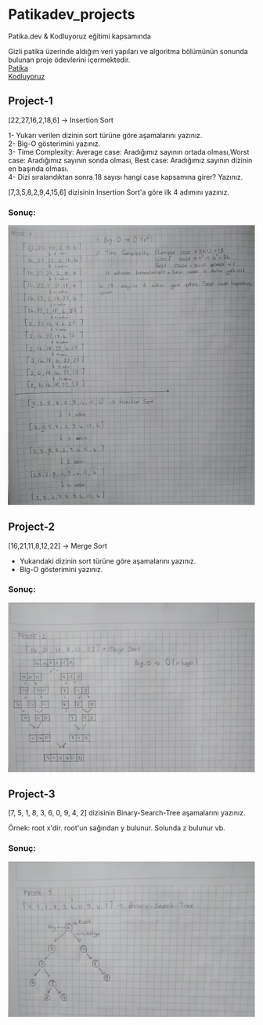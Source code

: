# Patikadev_projects
Patika.dev &amp; Kodluyoruz eğitimi kapsamında

Gizli patika üzerinde aldığım veri yapıları ve algoritma bölümünün sonunda bulunan proje ödevlerini içermektedir.<br>
[Patika](https://www.patika.dev) <br>
[Kodluyoruz](https://kodluyoruz.org/tr/kodluyoruz/)

## Project-1

[22,27,16,2,18,6] -> Insertion Sort

1- Yukarı verilen dizinin sort türüne göre aşamalarını yazınız.<br>
2- Big-O gösterimini yazınız.<br>
3- Time Complexity: Average case: Aradığımız sayının ortada olması,Worst case: Aradığımız sayının sonda olması, Best case: Aradığımız sayının dizinin en başında olması.<br>
4- Dizi sıralandıktan sonra 18 sayısı hangi case kapsamına girer? Yazınız.

[7,3,5,8,2,9,4,15,6] dizisinin Insertion Sort'a göre ilk 4 adımını yazınız.

### Sonuç:
![Project-1](Project_img/InsertionSort.jpeg)

## Project-2

[16,21,11,8,12,22] -> Merge Sort

- Yukarıdaki dizinin sort türüne göre aşamalarını yazınız. <br>
- Big-O gösterimini yazınız.

### Sonuç:
![Project-2](Project_img/MergeSort.jpeg)

## Project-3

[7, 5, 1, 8, 3, 6, 0, 9, 4, 2] dizisinin Binary-Search-Tree aşamalarını yazınız.

Örnek: root x'dir. root'un sağından y bulunur. Solunda z bulunur vb.

### Sonuç:
![Project-1](Project_img/BinarySearchTree.jpeg)